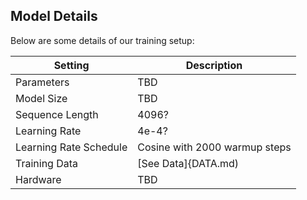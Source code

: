 ## Model Details
Below are some details of our training setup:

| Setting                         | Description                                                    |
|---------------------------------|----------------------------------------------------------------|
| Parameters                      | TBD                                                           |
| Model Size                      | TBD|
| Sequence Length                 | 4096?                                                           |
| Learning Rate                   | 4e-4?                                                           |
| Learning Rate Schedule          | Cosine with 2000 warmup steps|
| Training Data                   | [See Data]{DATA.md)|
| Hardware                        | TBD                                              |
